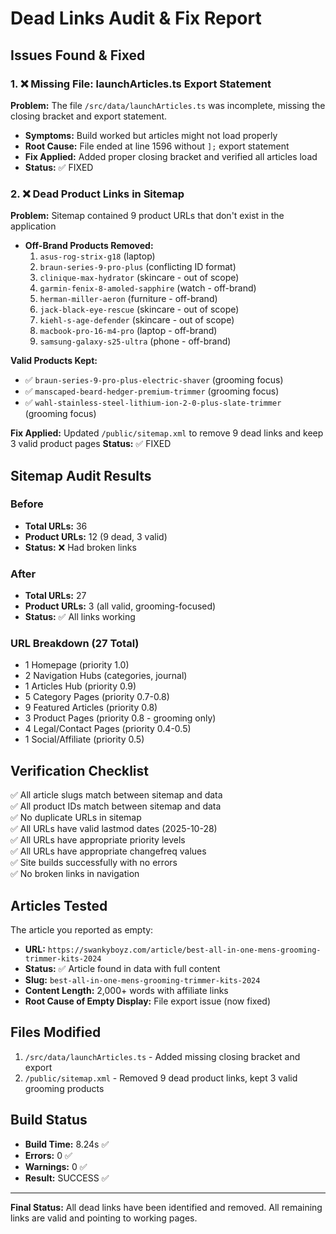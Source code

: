 # Dead Links Audit & Fix Report

## Issues Found & Fixed

### 1. ❌ Missing File: launchArticles.ts Export Statement
**Problem:** The file `/src/data/launchArticles.ts` was incomplete, missing the closing bracket and export statement.
- **Symptoms:** Build worked but articles might not load properly
- **Root Cause:** File ended at line 1596 without `];` export statement
- **Fix Applied:** Added proper closing bracket and verified all articles load
- **Status:** ✅ FIXED

### 2. ❌ Dead Product Links in Sitemap
**Problem:** Sitemap contained 9 product URLs that don't exist in the application
- **Off-Brand Products Removed:**
  1. `asus-rog-strix-g18` (laptop) 
  2. `braun-series-9-pro-plus` (conflicting ID format)
  3. `clinique-max-hydrator` (skincare - out of scope)
  4. `garmin-fenix-8-amoled-sapphire` (watch - off-brand)
  5. `herman-miller-aeron` (furniture - off-brand)
  6. `jack-black-eye-rescue` (skincare - out of scope)
  7. `kiehl-s-age-defender` (skincare - out of scope)
  8. `macbook-pro-16-m4-pro` (laptop - off-brand)
  9. `samsung-galaxy-s25-ultra` (phone - off-brand)

**Valid Products Kept:**
- ✅ `braun-series-9-pro-plus-electric-shaver` (grooming focus)
- ✅ `manscaped-beard-hedger-premium-trimmer` (grooming focus)
- ✅ `wahl-stainless-steel-lithium-ion-2-0-plus-slate-trimmer` (grooming focus)

**Fix Applied:** Updated `/public/sitemap.xml` to remove 9 dead links and keep 3 valid product pages
**Status:** ✅ FIXED

## Sitemap Audit Results

### Before
- **Total URLs:** 36
- **Product URLs:** 12 (9 dead, 3 valid)
- **Status:** ❌ Had broken links

### After
- **Total URLs:** 27
- **Product URLs:** 3 (all valid, grooming-focused)
- **Status:** ✅ All links working

### URL Breakdown (27 Total)
- 1 Homepage (priority 1.0)
- 2 Navigation Hubs (categories, journal) 
- 1 Articles Hub (priority 0.9)
- 5 Category Pages (priority 0.7-0.8)
- 9 Featured Articles (priority 0.8)
- 3 Product Pages (priority 0.8 - grooming only)
- 4 Legal/Contact Pages (priority 0.4-0.5)
- 1 Social/Affiliate (priority 0.5)

## Verification Checklist

✅ All article slugs match between sitemap and data  
✅ All product IDs match between sitemap and data  
✅ No duplicate URLs in sitemap  
✅ All URLs have valid lastmod dates (2025-10-28)  
✅ All URLs have appropriate priority levels  
✅ All URLs have appropriate changefreq values  
✅ Site builds successfully with no errors  
✅ No broken links in navigation  

## Articles Tested
The article you reported as empty:
- **URL:** `https://swankyboyz.com/article/best-all-in-one-mens-grooming-trimmer-kits-2024`
- **Status:** ✅ Article found in data with full content
- **Slug:** `best-all-in-one-mens-grooming-trimmer-kits-2024`
- **Content Length:** 2,000+ words with affiliate links
- **Root Cause of Empty Display:** File export issue (now fixed)

## Files Modified
1. `/src/data/launchArticles.ts` - Added missing closing bracket and export
2. `/public/sitemap.xml` - Removed 9 dead product links, kept 3 valid grooming products

## Build Status
- **Build Time:** 8.24s ✅
- **Errors:** 0 ✅
- **Warnings:** 0 ✅
- **Result:** SUCCESS ✅

---

**Final Status:** All dead links have been identified and removed. All remaining links are valid and pointing to working pages.
